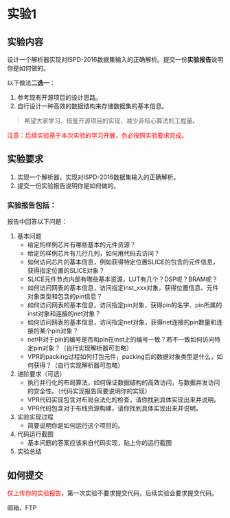 # 实验1

## 实验内容

设计一个解析器实现对ISPD-2016数据集输入的正确解析。提交一份**实验报告**说明你是如何做的。

以下做法**二选一**：
1. 参考现有开源项目的设计思路。
2. 自行设计一种高效的数据结构来存储数据集的基本信息。

> 希望大家学习、借鉴开源项目的实现，减少非核心算法的工程量。

<font color="red">注意：后续实验基于本次实验的学习开展，务必按照实验要求完成。</font>

## 实验要求
1. 实现一个解析器，实现对ISPD-2016数据集输入的正确解析。
2. 提交一份实验报告说明你是如何做的。

### 实验报告包括：
报告中回答以下问题：

1. 基本问题
   * 给定的样例芯片有哪些基本的元件资源？
   * 给定的样例芯片有几行几列，如何用代码去访问？
   * 如何访问芯片的基本信息，例如获得特定位置SLICE的包含的元件信息，获得指定位置的SLICE对象？
   * SLICE元件节点内部有哪些基本资源，LUT有几个？DSP呢？BRAM呢？
   * 如何访问网表的基本信息，访问指定inst_xxx对象，获得位置信息、元件对象类型和包含的pin信息？
   * 如何访问网表的基本信息，访问指定pin对象，获得pin的名字、pin所属的inst对象和连接的net对象？
   * 如何访问网表的基本信息，访问指定net对象，获得net连接的pin数量和连接的某个pin对象？
   * net中对于pin的编号是否和pin在inst上的编号一致？若不一致如何访问特定pin对象？（自行实现解析器可忽略）
   * VPR的packing过程如何打包元件，packing后的数据对象类型是什么，如何获得？（自行实现解析器可忽略）
2. 进阶要求（可选）
   * 执行并行化的布局算法，如何保证数据结构的高效访问，与数据并发访问的安全性。（代码实现报告简要说明你的实现）
   * VPR代码实现包含对布局合法化的检查，请你找到具体实现出来并说明。
   * VPR代码包含对于布线资源构建，请你找到具体实现出来并说明。
3. 实验实现过程
   * 简要说明你是如何运行这个项目的。
4. 代码运行截图
   * 基本问题的答案应该来自代码实现，贴上你的运行截图
5. 实验总结

## 如何提交
<font color="red">仅上传你的实验报告</font>，第一次实验不要求提交代码，后续实验会要求提交代码。

邮箱、FTP